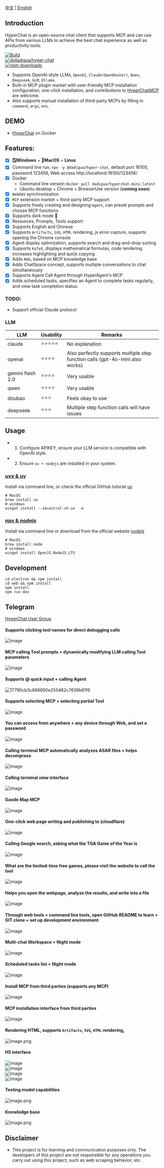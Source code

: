 [中文](README.zh.md) | [English](README.md)


## Introduction

HyperChat is an open-source chat client that supports MCP and can use APIs from various LLMs to achieve the best chat experience as well as productivity tools.

[![Build](https://github.com/BigSweetPotatoStudio/HyperChat/actions/workflows/build.yml/badge.svg)](https://github.com/BigSweetPotatoStudio/HyperChat/actions/workflows/build.yml)  
[![@dadigua/hyper-chat](https://img.shields.io/npm/v/%40dadigua%2Fhyper-chat)](https://www.npmjs.com/package/@dadigua/hyper-chat)  
[![npm downloads](https://img.shields.io/npm/dm/@dadigua/hyper-chat)](https://npm-stat.com/charts.html?package=@dadigua/hyper-chat)  

* Supports OpenAI-style LLMs, `OpenAI`, `Claude(OpenRouter)`, `Qwen`, `Deepseek`, `GLM`, `Ollama`.  
* Built-in MCP plugin market with user-friendly MCP installation configuration, one-click installation, and contributions to [HyperChatMCP](https://github.com/BigSweetPotatoStudio/HyperChatMCP) are welcome.  
* Also supports manual installation of third-party MCPs by filling in `command`, `args`, `env`.  

## DEMO 

* [HyperChat](https://hyperchat.dadigua.men/123456/) on Docker  

## Features: 

- [x] **🪟Windows** + **🍏MacOS** + **Linux**  
- [x] Command line run, `npx -y @dadigua/hyper-chat`, default port 16100, password 123456, Web access http://localhost:16100/123456/  
- [x] Docker   
    * Command line version `docker pull dadigua/hyperchat-mini:latest`  
    * Ubuntu desktop + Chrome + BrowserUse version (**coming soon**)  
- [x] `WebDAV` synchronization  
- [x] `MCP` extension market + third-party MCP support  
- [x] Supports freely creating and designing `Agent`, can preset prompts and choose MCP functions  
- [x] Supports dark mode 🌙  
- [x] Resources, Prompts, Tools support  
- [x] Supports English and Chinese  
- [x] Supports `Artifacts`, `SVG`, `HTML` rendering, js error capture, supports opening the Chrome console  
- [x] Agent display optimization, supports search and drag-and-drop sorting  
- [x] Supports `KaTeX`, displays mathematical formulas, code rendering increases highlighting and quick copying  
- [x] Adds `RAG`, based on MCP knowledge base  
- [x] Adds ChatSpace concept, supports multiple conversations to chat simultaneously  
- [x] Supports Agent Call Agent through HyperAgent's MCP  
- [x] Adds scheduled tasks, specifies an Agent to complete tasks regularly, and view task completion status.  

### TODO: 

- Support official Claude protocol  

### LLM  

| LLM      | Usability    | Remarks                         |  
| -------- | ------ | ---------------------------- |  
| claude   | ⭐⭐⭐⭐⭐  | No explanation                    |  
| openai   | ⭐⭐⭐⭐ | Also perfectly supports multiple step function calls (gpt-4o-mini also works) |  
| gemini flash 2.0   | ⭐⭐⭐⭐ | Very usable |  
| qwen       | ⭐⭐⭐⭐    | Very usable                 |  
| doubao       | ⭐⭐⭐    | Feels okay to use                   |  
| deepseek | ⭐⭐⭐      | Multiple step function calls will have issues       |  

## Usage  

* 1. Configure APIKEY, ensure your LLM service is compatible with OpenAI style.  
* 2. Ensure `uv + nodejs` are installed in your system.  

### [uvx & uv](https://github.com/astral-sh/uv)  

Install via command line, or check the official GitHub tutorial [uv](https://github.com/astral-sh/uv)  

```
# MacOS  
brew install uv  
# windows  
winget install --id=astral-sh.uv  -e  
```  

### [npx & nodejs](https://nodejs.org/en)  

Install via command line or download from the official website [nodejs](https://nodejs.org/en)  
```
# MacOS  
brew install node  
# windows  
winget install OpenJS.NodeJS.LTS  
```  

## Development  

```
cd electron && npm install  
cd web && npm install  
npm install  
npm run dev  
```  

## Telegram  

[HyperChat User Group](https://t.me/dadigua001)  

#### Supports clicking tool names for direct debugging calls  
![image](https://github.com/user-attachments/assets/4af1b769-de19-4cab-8a90-7f701b9a8d70)  

#### MCP calling Tool prompts + dynamically modifying LLM calling Tool parameters  
![image](https://github.com/user-attachments/assets/080320e3-37d2-4f5a-ae3d-3517b3d692ad)  

#### Supports @ quick input + calling Agent  
![17790cb3c686690e255462c7638b61f6](https://github.com/user-attachments/assets/12fd824c-cad7-4dd7-8df3-699c1da8d1cf)  

#### Supports selecting MCP + selecting partial Tool  
![image](https://github.com/user-attachments/assets/9a297608-90be-4960-a4f1-ae627965486b)  

#### You can access from anywhere + any device through Web, and set a password  
![image](https://github.com/user-attachments/assets/a9825e5b-da6d-4e0a-852f-177a3f6df992)  

#### Calling terminal MCP automatically analyzes ASAR files + helps decompress  
![image](https://github.com/user-attachments/assets/16c0dba7-ae62-4261-a068-1217b5e9bd3c)  

#### Calling terminal view interface  
![image](https://github.com/user-attachments/assets/009317f2-d49b-432a-bb46-a15133d12f9f)  

#### Gaode Map MCP  
![image](https://github.com/user-attachments/assets/549e8fee-085d-4e8a-86a8-184ebe1053e6)  

#### One-click web page writing and publishing to (cloudflare)  
![image](https://github.com/user-attachments/assets/e869b8ab-a430-4f22-a2db-d4ef8e6f36a4)  

#### Calling Google search, asking what the TGA Game of the Year is  
![image](https://github.com/user-attachments/assets/f8f36547-dfcb-423a-8d83-f53234b0d94a)  

#### What are the limited-time free games, please visit the website to call the tool  
![image](https://github.com/user-attachments/assets/6d4c4144-2749-4d03-9824-9ead5c37bc51)  

#### Helps you open the webpage, analyze the results, and write into a file  
![image](https://github.com/user-attachments/assets/302bda76-dcbf-4a4d-bfb4-39f3a911434b)  

#### Through web tools + command line tools, open GitHub README to learn + GIT clone + set up development environment  
![image](https://github.com/user-attachments/assets/6affd3dd-aa8e-4429-9c70-d456e5376786)  

#### Multi-chat Workspace + Night mode  
![image](https://github.com/user-attachments/assets/ca9d77d7-d023-431f-8359-6023ab3e338a)  

#### Scheduled tasks list + Night mode  
![image](https://github.com/user-attachments/assets/302a767c-bd00-48e4-ac41-5443d98a4708)  

#### Install MCP from third parties (supports any MCP)  
![image](https://github.com/user-attachments/assets/173484f1-58b3-4e55-821c-ec6ef6cd0572)  

#### MCP installation interface from third parties  
![image](https://github.com/user-attachments/assets/06b1b2d4-e368-45f2-ac81-b9080838f9f5)  

#### Rendering HTML, supports `Artifacts`, `SVG`, `HTML` rendering,  
![image.png](./images/image33.png)  

#### H5 interface  
![image](https://github.com/user-attachments/assets/e8349fb5-c98e-4fef-a93d-778079a27237)  
![image](https://github.com/user-attachments/assets/8a381114-6b26-4af2-90f2-270c0e85e819)  
![image](https://github.com/user-attachments/assets/b1487b6b-2cbc-46d8-ab1e-a335417c23ce)  
![image](https://github.com/user-attachments/assets/3a51dab9-375b-479b-8c6b-74a1be0dd037)  

#### Testing model capabilities  
![image.png](./images/image48.png)  

#### Knowledge base  
![image.png](./images/image50.png)  

## Disclaimer  

* This project is for learning and communication purposes only. The developers of this project are not responsible for any operations you carry out using this project, such as web scraping behavior, etc.